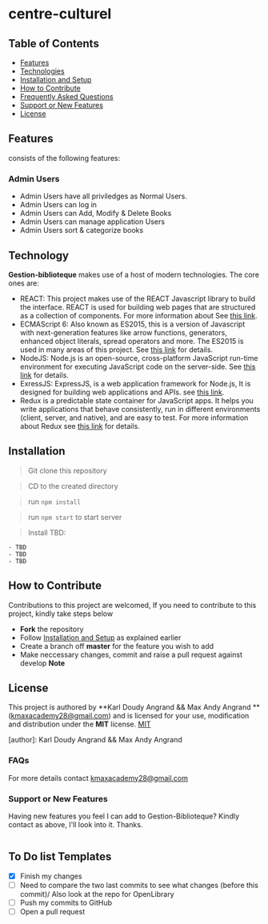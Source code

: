 # centre-culturel

## Table of Contents

- [Features](#features)
- [Technologies](#technology)
- [Installation and Setup](#installation)
- [How to Contribute](#how-to-contribute)
- [Frequently Asked Questions](#faqs)
- [Support or New Features](#support-or-new-features)
- [License](#license)

## Features

consists of the following features:

### Admin Users

- Admin Users have all priviledges as Normal Users.
- Admin Users can log in
- Admin Users can Add, Modify & Delete Books
- Admin Users can manage application Users
- Admin Users sort & categorize books

## Technology

**Gestion-biblioteque** makes use of a host of modern technologies. The core ones are:

- REACT: This project makes use of the REACT Javascript library to build the interface. REACT is used for building web pages that are structured as a collection of components. For more information about See [this link](https://facebook.github.io/react/).
- ECMAScript 6: Also known as ES2015, this is a version of Javascript with
  next-generation features like arrow functions, generators, enhanced object literals,
  spread operators and more. The ES2015 is used in many areas of this project. See [this link](https://en.wikipedia.org/wiki/ECMAScript) for details.
- NodeJS: Node.js is an open-source, cross-platform JavaScript run-time environment for executing JavaScript code on the server-side.
  See [this link](https://en.wikipedia.org/wiki/Node.js) for details.
- ExressJS: ExpressJS, is a web application framework for Node.js, It is designed for building web applications and APIs.
  see [this link](https://en.wikipedia.org/wiki/Express.js).
- Redux is a predictable state container for JavaScript apps. It helps you write applications that behave consistently, run in different environments (client, server, and native), and are easy to test. For more information about Redux see [this link](http://redux.js.org/) for details.

## Installation

> Git clone this repository

> CD to the created directory

> run `npm install`

> run `npm start` to start server

> Install TBD:

```
- TBD
- TBD
- TBD
```

## How to Contribute

Contributions to this project are welcomed, If you need to contribute to this project, kindly take steps below

- **Fork** the repository
- Follow [Installation and Setup](#installation) as explained earlier
- Create a branch off **master** for the feature you wish to add
- Make neccessary changes, commit and raise a pull request against develop
  **Note**

## License

This project is authored by **Karl Doudy Angrand && Max Andy Angrand ** (kmaxacademy28@gmail.com) and is licensed for your use, modification and distribution under the **MIT** license.
[MIT][license]

<!-- Definitions -->

[license]: LICENSE

[author]: Karl Doudy Angrand && Max Andy Angrand

### FAQs

For more details contact kmaxacademy28@gmail.com

### Support or New Features

Having new features you feel I can add to Gestion-Biblioteque? Kindly contact as above, I'll look into it. Thanks.

```

```

## To Do list Templates

- [x] Finish my changes
- [ ] Need to compare the two last commits to see what changes (before this commit)/ Also look at the repo for OpenLibrary
- [ ] Push my commits to GitHub
- [ ] Open a pull request
